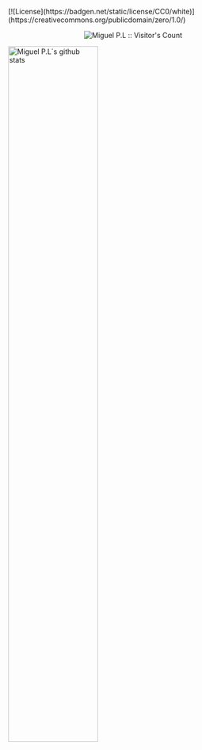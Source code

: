 <p <img src="https://badgen.net/#peertube/video.hardlimit.com/followers/miguel/miguel_p.l?icon=peertube" alt="https://video.hardlimit.com/c/miguel_p.l/videos" /></p> 
[![License](https://badgen.net/static/license/CC0/white)](https://creativecommons.org/publicdomain/zero/1.0/)


<p align="center"><img src="https://profile-counter.glitch.me/{MiguelPL4}/count.svg" alt="Miguel P.L :: Visitor's Count" /></p>

<a href="https://github.com/MiguelPL4/">
   <img width="60%" alt="Miguel P.L´s github stats" src="https://github-readme-stats.vercel.app/api?username=MiguelPL4&show_icons=true&border_color=ffffff&theme=transparent&title_color=ffffff&text_color=ffffff&icon_color=ffffff&" />
</a>
